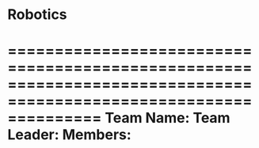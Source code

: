 # Robotics

==================================================================================================================
Team Name:
Team Leader:
Members:
==================================================================================================================
